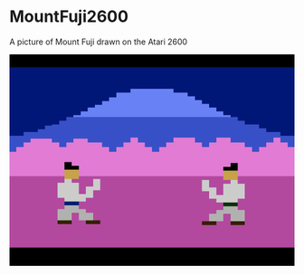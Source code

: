 # MountFuji2600
A picture of Mount Fuji drawn on the Atari 2600

[![Play Book of Five Rings in your browser](Screenshot.png)](https://javatari.org?ROM=BookOfFiveRings.bin)
